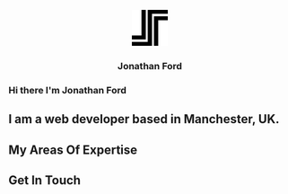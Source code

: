<p align="center">
<a href="">
<img src="JF-Logo.svg" alt="JF-Logo" width=64 height=64>
</a>
<h3 align="center">Jonathan Ford</h3>
<p align="center">


### Hi there I'm Jonathan Ford

## I am a web developer based in Manchester, UK.

## My Areas Of Expertise

## 

## Get In Touch